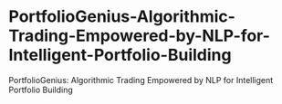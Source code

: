 # PortfolioGenius-Algorithmic-Trading-Empowered-by-NLP-for-Intelligent-Portfolio-Building
PortfolioGenius: Algorithmic Trading Empowered by NLP for Intelligent Portfolio Building
